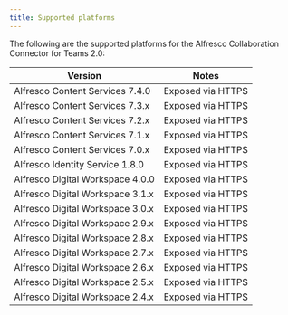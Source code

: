 ```yaml
---
title: Supported platforms
---
```


The following are the supported platforms for the Alfresco Collaboration Connector for Teams 2.0:

|Version|Notes|
|-------|-----|
|Alfresco Content Services 7.4.0|Exposed via HTTPS|
|Alfresco Content Services 7.3.x|Exposed via HTTPS|
|Alfresco Content Services 7.2.x|Exposed via HTTPS|
|Alfresco Content Services 7.1.x|Exposed via HTTPS|
|Alfresco Content Services 7.0.x|Exposed via HTTPS|
|Alfresco Identity Service 1.8.0|Exposed via HTTPS|
|Alfresco Digital Workspace 4.0.0|Exposed via HTTPS|
|Alfresco Digital Workspace 3.1.x|Exposed via HTTPS|
|Alfresco Digital Workspace 3.0.x|Exposed via HTTPS|
|Alfresco Digital Workspace 2.9.x|Exposed via HTTPS|
|Alfresco Digital Workspace 2.8.x|Exposed via HTTPS|
|Alfresco Digital Workspace 2.7.x|Exposed via HTTPS|
|Alfresco Digital Workspace 2.6.x|Exposed via HTTPS|
|Alfresco Digital Workspace 2.5.x|Exposed via HTTPS|
|Alfresco Digital Workspace 2.4.x|Exposed via HTTPS|
